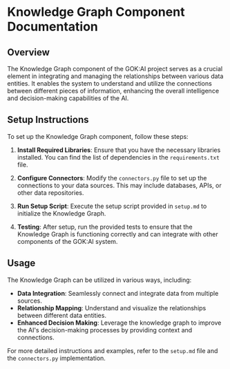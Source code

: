 # Knowledge Graph Component Documentation

## Overview

The Knowledge Graph component of the GOK:AI project serves as a crucial element in integrating and managing the relationships between various data entities. It enables the system to understand and utilize the connections between different pieces of information, enhancing the overall intelligence and decision-making capabilities of the AI.

## Setup Instructions

To set up the Knowledge Graph component, follow these steps:

1. **Install Required Libraries**: Ensure that you have the necessary libraries installed. You can find the list of dependencies in the `requirements.txt` file.

2. **Configure Connectors**: Modify the `connectors.py` file to set up the connections to your data sources. This may include databases, APIs, or other data repositories.

3. **Run Setup Script**: Execute the setup script provided in `setup.md` to initialize the Knowledge Graph.

4. **Testing**: After setup, run the provided tests to ensure that the Knowledge Graph is functioning correctly and can integrate with other components of the GOK:AI system.

## Usage

The Knowledge Graph can be utilized in various ways, including:

- **Data Integration**: Seamlessly connect and integrate data from multiple sources.
- **Relationship Mapping**: Understand and visualize the relationships between different data entities.
- **Enhanced Decision Making**: Leverage the knowledge graph to improve the AI's decision-making processes by providing context and connections.

For more detailed instructions and examples, refer to the `setup.md` file and the `connectors.py` implementation.